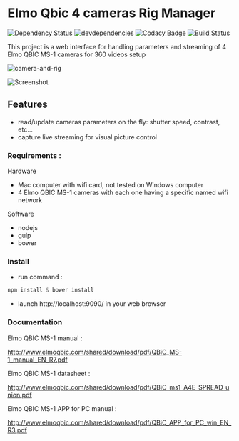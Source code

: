 # Elmo Qbic 4 cameras Rig Manager
[![Dependency Status](ds-image)](ds-url)
[![devdependencies](dds-image)](dds-url)
[![Codacy Badge](codacy-image)](codacy-url)
[![Build Status](https://travis-ci.org/vogloblinsky/elmo-qbic-4-cam-rig-manager.svg?branch=master)](https://travis-ci.org/vogloblinsky/elmo-qbic-4-cam-rig-manager)

[ds-url]: https://david-dm.org/vogloblinsky/elmo-qbic-4-cam-rig-manager
[ds-image]: https://david-dm.org/vogloblinsky/elmo-qbic-4-cam-rig-manager.png
[dds-url]: https://david-dm.org/vogloblinsky/elmo-qbic-4-cam-rig-manager#info=devDependencies
[dds-image]: https://david-dm.org/vogloblinsky/elmo-qbic-4-cam-rig-manager/dev-status.png
[codacy-url]: https://www.codacy.com/public/vincentogloblinsky/elmo-qbic-4-cam-rig-manager
[codacy-image]: https://www.codacy.com/project/badge/ce741cecdb444141aad8a07108c628c0
[travis-image]: https://travis-ci.org/vogloblinsky/elmo-qbic-4-cam-rig-manager.svg?branch=master
[travis-url]: https://travis-ci.org/vogloblinsky/elmo-qbic-4-cam-rig-manager

This project is a web interface for handling parameters and streaming of 4 Elmo QBIC MS-1 cameras for 360 videos setup

![camera-and-rig](/../master/camera-and-rig.jpg?raw=true)

![Screenshot](/../master/about.jpg?raw=true)

## Features

- read/update cameras parameters on the fly: shutter speed, contrast, etc...
- capture live streaming for visual picture control

### Requirements :

Hardware

- Mac computer with wifi card, not tested on Windows computer
- 4 Elmo QBIC MS-1 cameras with each one having a specific named wifi network

Software

- nodejs
- gulp
- bower

### Install

- run command :

``` javascript
npm install & bower install
```

- launch http://localhost:9090/ in your web browser

### Documentation

Elmo QBIC MS-1 manual :

http://www.elmoqbic.com/shared/download/pdf/QBiC_MS-1_manual_EN_R7.pdf

Elmo QBIC MS-1 datasheet :

http://www.elmoqbic.com/shared/download/pdf/QBiC_ms1_A4E_SPREAD_union.pdf

Elmo QBIC MS-1 APP for PC manual :

http://www.elmoqbic.com/shared/download/pdf/QBiC_APP_for_PC_win_EN_R3.pdf